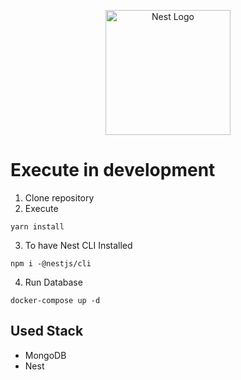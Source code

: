 <p align="center">
  <a href="http://nestjs.com/" target="blank"><img src="https://nestjs.com/img/logo-small.svg" width="200" alt="Nest Logo" /></a>
</p>

# Execute in development

1. Clone repository
2. Execute
```
yarn install
```
3. To have Nest CLI Installed

```
npm i -@nestjs/cli
```
4. Run Database

```
docker-compose up -d
```

## Used Stack

* MongoDB
* Nest